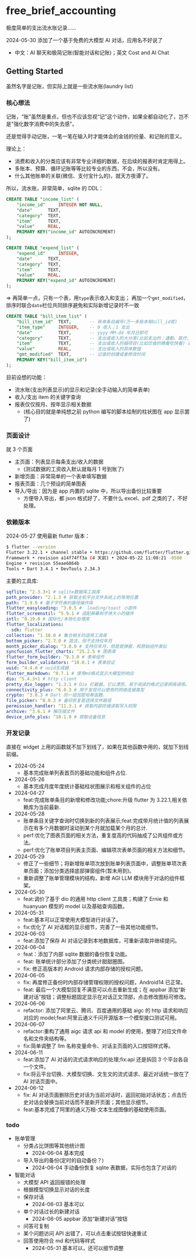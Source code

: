 # free_brief_accounting

极度简单的支出流水账记录……

2024-05-30 添加了一个基于免费的大模型 AI 对话，应用名不好说了

- 中文：AI 聊天和极简记账(智能对话和记账)；英文 Cost and AI Chat

## Getting Started

虽然名字是记账，但实际上就是一些流水账(laundry list)

### 核心想法

记账，“账”虽然是重点，但也不应该忽视“记”这个动作，如果全都自动化了，岂不是"强化数字消费中的失去感"。

还是觉得手动记账，一笔一笔在输入时才能体会的金钱的份量、和记账的意义。

理论上：

- 消费和收入的分类应该有非常专业详细的数据，在后续的报表时肯定用得上。
- 多账本、预算、循环记账等等比较专业的东西，不会，所以没有。
- 什么其他账单的关联(微信、支付宝什么的)，就天方夜谭了。

所以，流水账，非常简单，sqlite 的 DDL：

```sql
CREATE TABLE "income_list" (
	"income_id"	    INTEGER NOT NULL,
	"date"	    TEXT,
	"category"	TEXT,
	"item"	    TEXT,
	"value"	    REAL,
	PRIMARY KEY("income_id" AUTOINCREMENT)
);

CREATE TABLE "expend_list" (
	"expend_id"	    INTEGER,
	"date"	    TEXT,
	"category"	TEXT,
	"item"	    TEXT,
	"value"	    REAL,
	PRIMARY KEY("expend_id" AUTOINCREMENT)
);
```

=>
再简单一点，只有一个表，用`type`表示收入和支出；
再加一个`gmt_modified`，排序时联合`date`栏位共同排序避免和实际新增记录时不一致

```sql
CREATE TABLE "bill_item_list" (
	"bill_item_id"	TEXT, 		-- 账单条目编号(万一多账本有bill_id呢)
	"item_type"		INTEGER,	-- 0 收入；1 支出
	"date"	    	TEXT,		-- yyyy-MM-dd 年月日即可
	"category"		TEXT,		-- 支出或收入的大分类(比如支出的：通勤、医疗、饮食……)
	"item"	    	TEXT,		-- 支出或收入的细项目(比如饮食的晚餐吃快餐) 还可以有细节就再多个detail表
	"value"	    	REAL,		-- 支出或收入的具体数值
	"gmt_modified"	TEXT,		-- 记录的创建或者修改时间
	PRIMARY KEY("bill_item_id")
);
```

目前设想的功能：

- 流水账(支出列表显示)的显示和记录(全手动输入的简单表单)
- 收入/支出 item 的关键字查询
- 报表仅仅按月、按年显示相关数据
  - (核心目的就是单纯想之前 python 编写的脚本绘制的柱状图在 app 显示罢了)

### 页面设计

就 3 个页面

- 主页面：列表显示每条支出/收入的数据
  - (测试数据的工资收入默认就每月 1 号到账了)
- 新增页面：非常简单的一个表单填写数据
- 报表页面：几个预设的简单图表
- 导入/导出：因为是 app 内置的 sqlite 中，所以导出备份比较重要
  - 方便导入导出，都 json 格式好了，不要什么 excel、pdf 之类的了，不好处理。

### 依赖版本

2024-05-27 使用最新 flutter 版本：

```sh
$ flutter --version
Flutter 3.22.1 • channel stable • https://github.com/flutter/flutter.git
Framework • revision a14f74ff3a (4 天前) • 2024-05-22 11:08:21 -0500
Engine • revision 55eae6864b
Tools • Dart 3.4.1 • DevTools 2.34.3
```

主要的工具库:

```yaml
sqflite: ^2.3.3+1 # sqlite数据库工具库
path_provider: ^2.1.3 # 获取主机平台文件系统上的常用位置
path: ^1.9.0 # 基于字符串的路径操作库
flutter_easyloading: ^3.0.5 #  loading/toast 小部件
flutter_screenutil: ^5.9.1 # 适配屏幕和字体大小的插件
intl: ^0.19.0 # 国际化/本地化处理库
flutter_localizations:
  sdk: flutter
collection: ^1.18.0 # 集合相关的适用工具库
bottom_picker: ^2.7.0 # 简洁，但不支持仅年月
month_picker_dialog: ^3.0.0 # 支持仅年月，但是是弹窗，和原始组件类似
syncfusion_flutter_charts: ^25.2.5 # 图表库
flutter_form_builder: ^9.3.0 # 表单组件
form_builder_validators: ^10.0.1 # 表单验证
uuid: ^4.4.0 # uuid生成器
flutter_markdown: ^0.7.1 # 使用md格式显示大模型的响应
dio: ^5.4.3+1 # http client
pretty_dio_logger: ^1.3.1 # Dio 拦截器，它以漂亮、易于阅读的格式记录网络调用。
connectivity_plus: ^6.0.3 # 用于发现可以使用的网络连接类型
crypto: ^3.0.3 # Dart 的一组加密哈希函数。
file_picker: ^8.0.3 # 备份恢复是选择文件路径
permission_handler: ^11.3.1 # 获取内部存储读取写入权限
archive: ^3.6.1 # 解压缩文件
device_info_plus: ^10.1.0 # 获取设备信息
```

### 开发记录

直接在 widget 上用的函数就不加下划线了，如果在其他函数中用的，就加下划线前缀。

- 2024-05-24
  - 基本完成账单列表首页的基础功能和组件占位.
- 2024-05-26
  - 基本完成月度年度统计基础柱状图展示和相关组件的占位
- 2024-04-27
  - feat:完成账单条目的新增和修改功能;chore:升级 flutter 为 3.22.1,相关依赖库为当前最新.
- 2024-05-28
  - 账单条目关键字查询时切换到新的列表展示;feat:完成带月统计值的列表展示在有多个月数据时滚动到某个月就加载某个月的总计.
  - perf:优化了图表页面的相关方法，重复度高的代码抽成了公共组件或方法。
  - perf:优化了账单项目列表主页面、编辑项次表单页面的相关方法和细节。
- 2024-05-29
  - 修正了一些细节；将新增账单项次放到账单列表页面中，调整账单项次表单页面；添加分类选择底部弹窗组件(暂未用到)。
  - 重新调整了账单管理模块的结构，新增 AGI LLM 模块用于对话的组件框架。
- 2024-05-30
  - feat:调价了基于 dio 的通用 http client 工具类；构建了 Ernie 和 huanyuan 模型的 model 以及基础查询函数。
- 2024-05-31
  - feat:基本可以正常使用大模型进行对话了。
  - fix:优化了 AI 对话框的显示细节，完善了一些其他功能细节。
- 2024-06-03
  - feat:添加了保存 AI 对话记录到本地数据库，可重新读取并继续提问。
- 2024-06-04
  - feat：添加了内部 sqlite 数据的备份恢复功能。
  - feat: 账单统计部分添加了分类统计甜甜圈图。
  - fix: 修正高版本的 Android 请求内部存储的授权问题。
- 2024-06-05
  - fix: 再度修正备份时内部存储管理权限的授权问题，Android14 已正常。
  - feat: 最后一个大模型回复不满意可以点击重新生成；在 appbar 添加“新建对话”按钮；调整标题固定显示在对话正文顶部，点击修改图标可修改。
- 2024-06-06
  - refactor: 添加了阿里云、腾讯、百度通用的基础 aigc 的 http 请求和响应对应的 model;feat:阿里云通义千问开源版本一个模型接口测试可用。
- 2024-06-07
  - refactor:重构了通用 aigc 请求 api 和 model 的使用，整理了对应文件命名和文件夹结构等。
  - fix:简单调整了 llm 名称变量命令、对话主页面的入口按钮样式等。
- 2024-06-11
  - feat:添加了 AI 对话的流式请求响应的处理;fix:api 还是拆回 3 个平台各自一个文件。
  - fix:将云平台切换、大模型切换、文生文的流式请求、最近对话统一放在了 AI 对话页面中。
- 2024-06-12
  - fix: AI 对话页面删除历史对话为当前对话时，返回初始对话状态；点击历史对话会替换当前对话而不是新开页面；其他显示细节。
  - feat:基本完成了阿里的通义万相-文本生成图像的基础使用页面。

### todo

- 账单管理
  - 分类占比饼图等其他统计图
    - 2024-06-04 基本完成
  - 导入导出的备份(定时的自动备份？)
    - 2024-06-04 手动备份恢复 sqlite 表数据，实际也包含了对话的
- 智能对话
  - 大模型 API 返回报错的处理
  - 根据模型切换显示对话的长度
  - 保存对话
    - 2024-06-03 基本可以
  - 单个对话过长的新建对话
    - 2024-06-05 appbar 添加“新建对话”按钮
  - 问答可复制
  - 某个问题访问 API 出错了，可以点击重试按钮快速重试
  - 回答使用符合 md 和代码等样式
    - 2024-05-31 基本可以，还可以细节调整
